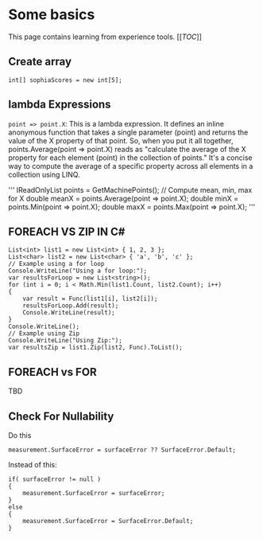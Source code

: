 # Some basics
This page contains learning from experience tools.
[[_TOC_]]

## Create array
```
int[] sophiaScores = new int[5];
```
## lambda Expressions
`point => point.X`: This is a lambda expression. It defines an inline anonymous function that takes a single parameter (point) and returns the value of the X property of that point.
So, when you put it all together, points.Average(point => point.X) reads as "calculate the average of the X property for each element (point) in the collection of points." It's a concise way to compute the average of a specific property across all elements in a collection using LINQ.

'''
IReadOnlyList<MachinePoints> points = GetMachinePoints();
// Compute mean, min, max for X
double meanX = points.Average(point => point.X);
double minX = points.Min(point => point.X);
double maxX = points.Max(point => point.X); 
'''

## FOREACH VS ZIP IN C#
```
List<int> list1 = new List<int> { 1, 2, 3 };
List<char> list2 = new List<char> { 'a', 'b', 'c' };
// Example using a for loop
Console.WriteLine("Using a for loop:");
var resultsForLoop = new List<string>();
for (int i = 0; i < Math.Min(list1.Count, list2.Count); i++)
{
    var result = Func(list1[i], list2[i]);
    resultsForLoop.Add(result);
    Console.WriteLine(result);
}
Console.WriteLine();
// Example using Zip
Console.WriteLine("Using Zip:");
var resultsZip = list1.Zip(list2, Func).ToList();
```

## FOREACH vs FOR
TBD

## Check For Nullability
Do this
```
measurement.SurfaceError = surfaceError ?? SurfaceError.Default;
```
Instead of this:
```
if( surfaceError != null )
{
	measurement.SurfaceError = surfaceError;
}
else
{
	measurement.SurfaceError = SurfaceError.Default;
}
```
